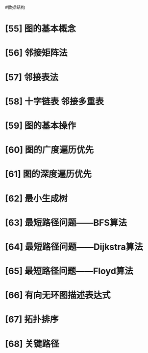 #数据结构 

# [55] 图的基本概念

# [56] 邻接矩阵法

# [57] 邻接表法

# [58] 十字链表 邻接多重表

# [59] 图的基本操作

# [60] 图的广度遍历优先

# [61] 图的深度遍历优先

# [62] 最小生成树

# [63] 最短路径问题——BFS算法

# [64] 最短路径问题——Dijkstra算法

# [65] 最短路径问题——Floyd算法

# [66] 有向无环图描述表达式

# [67] 拓扑排序

# [68] 关键路径



